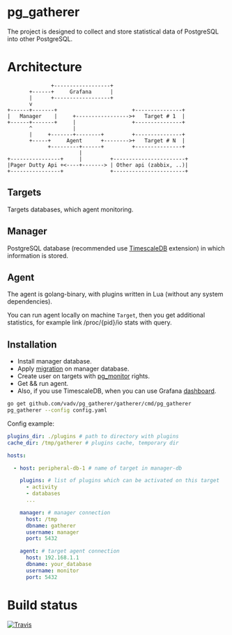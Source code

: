 # pg_gatherer

The project is designed to collect and store statistical data of PostgreSQL into other PostgreSQL.

# Architecture

```
              +------------------+
       +------+     Grafana      |
       |      +------------------+
       v
+------+-------+                        +---------------+
|   Manager    |     +----------------->+   Target # 1  |
+------+-------+     |                  +---------------+
       ^             |
       |     +-------+--------+         +---------------+
       +-----+     Agent      +-------->+   Target # N  |
             +---------+------+         +---------------+
                       |
+----------------+     |         +-----------------------+
|Pager Dutty Api +<----+-------> | Other api (zabbix, ..)|
+----------------+               +-----------------------+
```

## Targets

Targets databases, which agent monitoring.

## Manager

PostgreSQL database (recommended use [TimescaleDB](https://docs.timescale.com/latest/introduction) extension) in which information is stored.

## Agent

The agent is golang-binary, with plugins written in Lua (without any system dependencies).

You can run agent locally on machine `Target`,
then you get additional statistics, for example link /proc/{pid}/io stats with query.

## Installation

* Install manager database.
* Apply [migration](/schema/schema.sql) on manager database.
* Create user on targets with [pg_monitor](https://www.postgresql.org/docs/10/default-roles.html) rights.
* Get && run agent.
* Also, if you use TimescaleDB, when you can use Grafana [dashboard](/grafana).

```bash
go get github.com/vadv/pg_gatherer/gatherer/cmd/pg_gatherer
pg_gatherer --config config.yaml
```

Config example:

```yaml
plugins_dir: ./plugins # path to directory with plugins
cache_dir: /tmp/gatherer # plugins cache, temporary dir

hosts:

  - host: peripheral-db-1 # name of target in manager-db

    plugins: # list of plugins which can be activated on this target
      - activity
      - databases
      ...

    manager: # manager connection
      host: /tmp
      dbname: gatherer
      username: manager
      port: 5432

    agent: # target agent connection
      host: 192.168.1.1
      dbname: your_database
      username: monitor
      port: 5432
```

# Build status

[![Travis](https://travis-ci.org/vadv/pg_gatherer.svg)](https://travis-ci.org/vadv/pg_gatherer)
